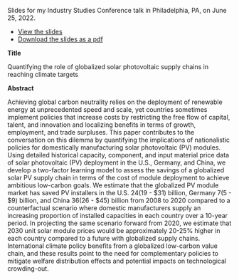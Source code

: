 
Slides for my Industry Studies Conference talk in Philadelphia, PA, on June 25, 2022.

- [View the slides](https://jhelvy.github.io/2022-isa-conf-solar)
- [Download the slides as a pdf](https://github.com/jhelvy/2022-isa-conf-solar/raw/main/2022-isa-conf-solar.pdf)

**Title**

Quantifying the role of globalized solar photovoltaic supply chains in reaching climate targets

**Abstract**

Achieving global carbon neutrality relies on the deployment of renewable energy at unprecedented speed and scale, yet countries sometimes implement policies that increase costs by restricting the free flow of capital, talent, and innovation and localizing benefits in terms of growth, employment, and trade surpluses. This paper contributes to the conversation on this dilemma by quantifying the implications of nationalistic policies for domestically manufacturing solar photovoltaic (PV) modules. Using detailed historical capacity, component, and input material price data of solar photovoltaic (PV) deployment in the U.S., Germany, and China, we develop a two-factor learning model to assess the savings of a globalized solar PV supply chain in terms of the cost of module deployment to achieve ambitious low-carbon goals. We estimate that the globalized PV module market has saved PV installers in the U.S. $24 ($19 - $31) billion, Germany $7 ($5 - $9) billion, and China $36 ($26 - $45) billion from 2008 to 2020 compared to a counterfactual scenario where domestic manufacturers supply an increasing proportion of installed capacities in each country over a 10-year period. In projecting the same scenario forward from 2020, we estimate that 2030 unit solar module prices would be approximately 20-25% higher in each country compared to a future with globalized supply chains. International climate policy benefits from a globalized low-carbon value chain, and these results point to the need for complementary policies to mitigate welfare distribution effects and potential impacts on technological crowding-out.

